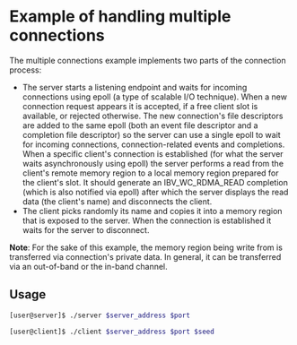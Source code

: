 Example of handling multiple connections
===

The multiple connections example implements two parts of the connection process:
- The server starts a listening endpoint and waits for incoming connections
using epoll (a type of scalable I/O technique). When a new connection request
appears it is accepted, if a free client slot is available, or rejected
otherwise. The new connection's file descriptors are added to the same epoll
(both an event file descriptor and a completion file descriptor) so the server
can use a single epoll to wait for incoming connections, connection-related
events and completions. When a specific client's connection is established
(for what the server waits asynchronously using epoll) the server performs
a read from the client's remote memory region to a local memory region prepared
for the client's slot. It should generate an IBV_WC_RDMA_READ completion
(which is also notified via epoll) after which the server displays the read data
(the client's name) and disconnects the client.
- The client picks randomly its name and copies it into a memory region
that is exposed to the server. When the connection is established it waits
for the server to disconnect.

**Note**: For the sake of this example, the memory region being write from is
transferred via connection's private data. In general, it can be transferred via
an out-of-band or the in-band channel.

## Usage

```bash
[user@server]$ ./server $server_address $port
```

```bash
[user@client]$ ./client $server_address $port $seed
```
